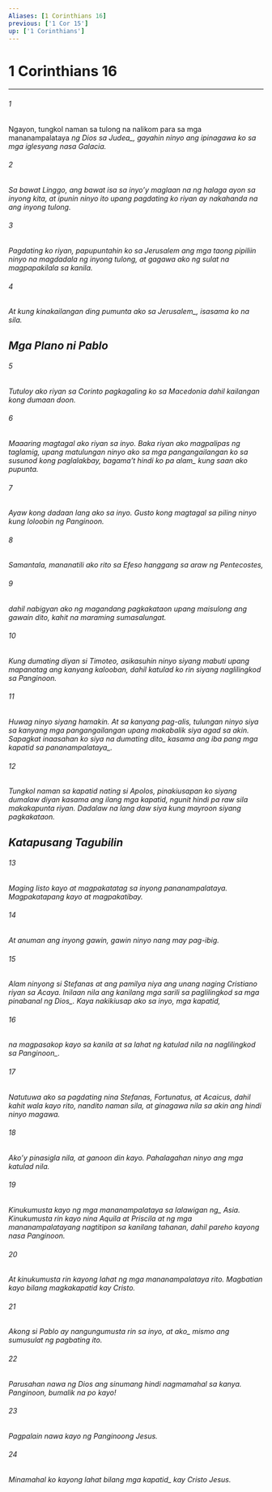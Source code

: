 ```yaml
---
Aliases: [1 Corinthians 16]
previous: ['1 Cor 15']
up: ['1 Corinthians']
---
```

# 1 Corinthians 16

***






















###### 1 










Ngayon, tungkol naman sa tulong na nalikom para sa mga mananampalataya <i class="trans-change">ng Dios sa Judea_, gayahin ninyo ang ipinagawa ko sa mga iglesyang nasa Galacia. 





















###### 2 










Sa bawat Linggo, ang bawat isa sa inyoʼy maglaan na ng halaga ayon sa inyong kita, at ipunin ninyo ito upang pagdating ko riyan ay nakahanda na ang inyong tulong. 





















###### 3 










Pagdating ko riyan, papupuntahin ko sa Jerusalem ang mga taong pipiliin ninyo na magdadala ng inyong tulong, at gagawa ako ng sulat na magpapakilala sa kanila. 





















###### 4 










At kung kinakailangan ding pumunta ako <i class="trans-change">sa Jerusalem_, isasama ko na sila.

## Mga Plano ni Pablo 





















###### 5 










Tutuloy ako riyan sa Corinto pagkagaling ko sa Macedonia dahil kailangan kong dumaan doon. 





















###### 6 










Maaaring magtagal ako riyan sa inyo. Baka riyan ako magpalipas ng taglamig, upang matulungan ninyo ako sa mga pangangailangan ko sa susunod kong paglalakbay, <i class="trans-change">bagamaʼt hindi ko pa alam_ kung saan ako pupunta. 





















###### 7 










Ayaw kong dadaan lang ako sa inyo. Gusto kong magtagal sa piling ninyo kung loloobin ng Panginoon. 





















###### 8 










Samantala, mananatili ako rito sa Efeso hanggang sa araw ng Pentecostes, 





















###### 9 










dahil nabigyan ako ng magandang pagkakataon upang maisulong ang gawain dito, kahit na maraming sumasalungat. 





















###### 10 










Kung dumating diyan si Timoteo, asikasuhin ninyo siyang mabuti upang mapanatag ang kanyang kalooban, dahil katulad ko rin siyang naglilingkod sa Panginoon. 





















###### 11 










Huwag ninyo siyang hamakin. At sa kanyang pag-alis, tulungan ninyo siya sa kanyang mga pangangailangan upang makabalik siya agad sa akin. Sapagkat inaasahan ko siya <i class="trans-change">na dumating dito_ kasama ang iba pang mga kapatid <i class="trans-change">sa pananampalataya_. 





















###### 12 










Tungkol naman sa kapatid nating si Apolos, pinakiusapan ko siyang dumalaw diyan kasama ang ilang mga kapatid, ngunit hindi pa raw sila makakapunta riyan. Dadalaw na lang daw siya kung mayroon siyang pagkakataon.

## Katapusang Tagubilin 





















###### 13 










Maging listo kayo at magpakatatag sa inyong pananampalataya. Magpakatapang kayo at magpakatibay. 





















###### 14 










At anuman ang inyong gawin, gawin ninyo nang may pag-ibig. 





















###### 15 










Alam ninyong si Stefanas at ang pamilya niya ang unang naging Cristiano riyan sa Acaya. Inilaan nila ang kanilang mga sarili sa paglilingkod sa mga pinabanal <i class="trans-change">ng Dios_. Kaya nakikiusap ako sa inyo, mga kapatid, 





















###### 16 










na magpasakop kayo sa kanila at sa lahat ng katulad nila na naglilingkod <i class="trans-change">sa Panginoon_. 





















###### 17 










Natutuwa ako sa pagdating nina Stefanas, Fortunatus, at Acaicus, dahil kahit wala kayo rito, nandito naman sila, at ginagawa nila sa akin ang hindi ninyo magawa. 





















###### 18 










Akoʼy pinasigla nila, at ganoon din kayo. Pahalagahan ninyo ang mga katulad nila. 





















###### 19 










Kinukumusta kayo ng mga mananampalataya sa <i class="trans-change">lalawigan ng_ Asia. Kinukumusta rin kayo nina Aquila at Priscila at ng mga mananampalatayang nagtitipon sa kanilang tahanan, dahil pareho kayong nasa Panginoon. 





















###### 20 










At kinukumusta rin kayong lahat ng mga mananampalataya rito. Magbatian kayo bilang magkakapatid kay Cristo. 





















###### 21 










Akong si Pablo <i class="trans-change">ay nangungumusta rin sa inyo, at ako_ mismo ang sumusulat ng pagbating ito. 





















###### 22 










Parusahan nawa ng Dios ang sinumang hindi nagmamahal sa kanya. Panginoon, bumalik na po kayo! 





















###### 23 










Pagpalain nawa kayo ng Panginoong Jesus. 





















###### 24 










Minamahal ko kayong lahat <i class="trans-change">bilang mga kapatid_ kay Cristo Jesus.
